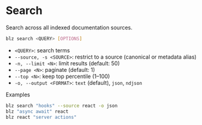 # Search

Search across all indexed documentation sources.

```bash
blz search <QUERY> [OPTIONS]
```
- `<QUERY>`: search terms
- `--source, -s <SOURCE>`: restrict to a source (canonical or metadata alias)
- `-n, --limit <N>`: limit results (default: 50)
- `--page <N>`: paginate (default: 1)
- `--top <N>`: keep top percentile (1–100)
- `-o, --output <FORMAT>`: `text` (default), `json`, `ndjson`

Examples

```bash
blz search "hooks" --source react -o json
blz "async await" react
blz react "server actions"
```
